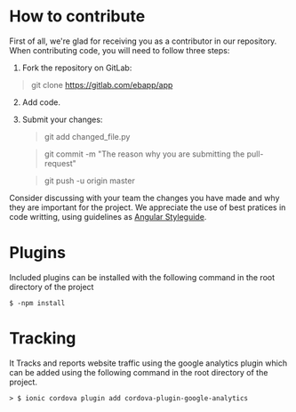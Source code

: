 # How to contribute

First of all, we're glad for receiving you as a contributor in our repository. When contributing code, you will need to follow three steps:

1. Fork the repository on GitLab:
> git clone https://gitlab.com/ebapp/app

2. Add code.

3. Submit your changes:

    > git add changed_file.py

    > git commit -m "The reason why you are submitting the pull-request"

    > git push -u origin master

Consider discussing with your team the changes you have made and why they are important for the project. 
We appreciate the use of best pratices in code writting, using guidelines as <a href="https://angular.io/guide/styleguide">Angular Styleguide</a>.


# Plugins
Included plugins can be installed with the following command in the root directory of the project

    $ -npm install 

# Tracking 
It Tracks and reports website traffic using the google analytics plugin which can be added using the following command in the root directory of the project.
    
    > $ ionic cordova plugin add cordova-plugin-google-analytics